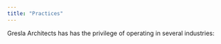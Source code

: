 ```yaml
---
title: "Practices"
---
```



Gresla Architects has has the privilege of operating in several industries:
